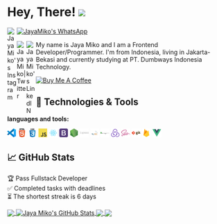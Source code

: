 <!-- INTRODUCTION -->

# Hey, There! <img src="https://raw.githubusercontent.com/MartinHeinz/MartinHeinz/master/wave.gif" width="30px">

<div witdth="100%" >
<a href="https://www.instagram.com/mjaya10/">
  <img align="left" alt="JayaMiko's Instagram" width="22px" src="https://raw.githubusercontent.com/hussainweb/hussainweb/main/icons/instagram.png" />
</a>

<a href="https://wa.me/6281234567890" title="Image from freeiconspng.com"><img src="https://www.freeiconspng.com/uploads/logo-whatsapp-picture-download-9.png" width="22px" alt="JayaMiko's WhatsApp" /></a>

<a href="https://twitter.com/Jayamiko_4">
<img align="left" alt="Jaya Miko| Twitter" width="22px" src="https://raw.githubusercontent.com/peterthehan/peterthehan/master/assets/twitter.svg" />
</a>

<a href="linkedin.com/in/jayamiko">
<img align="left" alt="Jaya Miko's LinkedIN" width="22px" src="https://raw.githubusercontent.com/peterthehan/peterthehan/master/assets/linkedin.svg" />
</a>
</div>

<p>My name is Jaya Miko and I am a Frontend Developer/Programmer. I'm from Indonesia, living in Jakarta-Bekasi and currently studying at PT. Dumbways Indonesia Technology.</p>

<div><a href="https://www.buymeacoffee.com/abhisheknaiidu" target="_blank"><img src="https://cdn.buymeacoffee.com/buttons/v2/default-red.png" alt="Buy Me A Coffee" width="150" ></a></div>

## 🔧 Technologies & Tools

**languages and tools:**

<code><img height="20" src="https://raw.githubusercontent.com/github/explore/80688e429a7d4ef2fca1e82350fe8e3517d3494d/topics/visual-studio-code/visual-studio-code.png"></code>
<code><img height="20" src="https://raw.githubusercontent.com/github/explore/80688e429a7d4ef2fca1e82350fe8e3517d3494d/topics/html/html.png"></code>
<code><img height="20" src="https://raw.githubusercontent.com/github/explore/80688e429a7d4ef2fca1e82350fe8e3517d3494d/topics/css/css.png"></code>
<code><img height="20" src="https://raw.githubusercontent.com/github/explore/80688e429a7d4ef2fca1e82350fe8e3517d3494d/topics/javascript/javascript.png"></code>
<code><img height="20" src="https://raw.githubusercontent.com/github/explore/80688e429a7d4ef2fca1e82350fe8e3517d3494d/topics/react/react.png"></code>
<code><img height="20" src="https://raw.githubusercontent.com/github/explore/80688e429a7d4ef2fca1e82350fe8e3517d3494d/topics/bootstrap/bootstrap.png"></code>
<code><img height="20" src="https://raw.githubusercontent.com/github/explore/80688e429a7d4ef2fca1e82350fe8e3517d3494d/topics/nodejs/nodejs.png"></code>
<code><img height="20" src="https://raw.githubusercontent.com/github/explore/80688e429a7d4ef2fca1e82350fe8e3517d3494d/topics/express/express.png"></code>
<code><img height="20" src="https://raw.githubusercontent.com/github/explore/80688e429a7d4ef2fca1e82350fe8e3517d3494d/topics/mysql/mysql.png"></code>
<code><img height="20" src="https://raw.githubusercontent.com/github/explore/80688e429a7d4ef2fca1e82350fe8e3517d3494d/topics/mongodb/mongodb.png"></code>
<code><img height="20" src="https://raw.githubusercontent.com/github/explore/80688e429a7d4ef2fca1e82350fe8e3517d3494d/topics/redux/redux.png"></code>
<code><img height="20" src="https://raw.githubusercontent.com/github/explore/80688e429a7d4ef2fca1e82350fe8e3517d3494d/topics/sass/sass.png"></code>
<code><img height="20" src="https://raw.githubusercontent.com/github/explore/80688e429a7d4ef2fca1e82350fe8e3517d3494d/topics/git/git.png"></code>
<code><img height="20" src="https://raw.githubusercontent.com/github/explore/80688e429a7d4ef2fca1e82350fe8e3517d3494d/topics/firebase/firebase.png"></code>
<code><img height="20" src="https://raw.githubusercontent.com/github/explore/80688e429a7d4ef2fca1e82350fe8e3517d3494d/topics/vue/vue.png"></code>

## &#x1f4c8; GitHub Stats

<!-- TODO-IST:START -->

🏆 Pass Fullstack Developer  
✅ Completed tasks with deadlines  
⏳ The shortest streak is 6 days

<!-- TODO-IST:END -->

<a href="https://github.com/jayamiko/jayamiko">
  <img align="center" src="https://github-readme-stats.vercel.app/api/top-langs/?username=jayamiko&hide=java,html,tex&title_color=ffffff&text_color=c9cacc&icon_color=2bbc8a&bg_color=1d1f21&langs_count=3" />
</a>

<!-- <p align="center"> <img src="https://github-readme-stats.vercel.app/api?username=jayamiko&show_icons=true&theme=gotham" alt="abhisheknaiidu" /> -->

<a href="https://github.com/jayamiko/jayamiko">
  <img align="center" src="https://github-readme-stats.vercel.app/api?username=jayamiko&show_icons=true&line_height=27&count_private=true&title_color=ffffff&text_color=c9cacc&icon_color=058feb&bg_color=1d1f21" alt="Jaya Miko's GitHub Stats" />
</a>

<a href="https://github.com/jayamiko/Dewe-Tour-Redux-">
  <img align="center" src="https://github-readme-stats.vercel.app/api/pin/?username=jayamiko&repo=Dewe-Tour-Redux-&title_color=ffffff&text_color=c9cacc&icon_color=2bbc8a&bg_color=1d1f21" />
</a>

<a href="https://github.com/jayamiko/Web-Music-Musiklopedia-">
  <img align="center" src="https://github-readme-stats.vercel.app/api/pin/?username=jayamiko&repo=Web-Music-Musiklopedia-&title_color=ffffff&text_color=c9cacc&icon_color=2bbc8a&bg_color=1d1f21" />
</a>

<!-- links to social media icons -->

<!-- icons with padding -->

[1.1]: https://e7.pngegg.com/pngimages/340/745/png-clipart-computer-icons-white-instagram-icon-text-logo.png "Instagram icon with padding"
[2.1]: http://i.imgur.com/0o48UoR.png "github icon with padding"

<!-- icons without padding -->

[1.2]: http://i.imgur.com/wWzX9uB.png "Instagram icon without padding"
[2.2]: http://i.imgur.com/9I6NRUm.png "github icon without padding"
[3.2]: https://raw.githubusercontent.com/MartinHeinz/MartinHeinz/master/linkedin-3-16.png "LinkedIn icon without padding"

<!-- links to your social media accounts -->

[1]: https://www.instagram.com/mjaya10/
[2]: https://github.com/jayamiko
[3]: linkedin.com/in/jayamiko

<!-- Resources -->
<!-- Icons: https://simpleicons.org/ -->
<!-- GitHub Stats: https://github.com/anuraghazra/github-readme-stats -->
<!-- Emojis: https://emojipedia.org/emoji/ -->
<!-- HTML Emojis: https://www.fileformat.info/index.htm -->
<!-- Shields: https://shields.io/ -->
<!-- Awesome GitHub Profile README: https://github.com/abhisheknaiidu/awesome-github-profile-readme -->
